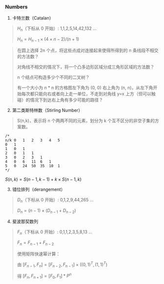 ### Numbers

1. 卡特兰数（Catalan）

> $H_n$（下标从 0 开始）: 1,1,2,5,14,42,132 ...
>
> $H_n = H_{n-1}\times(4\times n-2)/(n+1)$

> 在圆上选择 2n 个点，将这些点成对连接起来使得所得到的 n 条线段不相交的方法数？
>
> 对角线不相交的情况下，将一个凸多边形区域分成三角形区域的方法数？
> 
> n 个结点可构造多少个不同的二叉树？
>
> 有一个大小为 n * n 的方格图左下角为 (0, 0) 右上角为 (n, n)，从左下角开始每次都只能向右或者向上走一单位，不走到对角线 y=x 上方（但可以触碰）的情况下到达右上角有多少可能的路径？


2. 第二类斯特林数（Stirling Number）

> S(n,k)，表示将 n 个两两不同的元素，划分为 k 个互不区分的非空子集的方案数。

```
/*
n/k 0   1   2   3   4   5 
0   1
1   0   1
2   0   1   1
3   0   2   3   1
4   0   6   11  6   1
5   0   24  50  35  10  1
*/
```

$S(n, k) = S(n-1,k-1)+k\times S(n-1,k)$

3. 错位排列（derangement）

> $D_n$（下标从 0 开始）: 0,1,2,9,44,265 ...
>
> $D_n=(n-1)\times(D_{n-1}+D_{n-2})$

4. 斐波那契数列

> $F_n$（下标从 0 开始）: 0,1,1,2,3,5,8,13 ...
>
> $F_n=F_{n-1}+F_{n-2}$
> 
> 使用矩阵快速幂计算：
> 
> 由 $[F_{n-1}, F_n]=[F_{n-2}, F_{n-1}]\times((0,1)^T,(1,1)^T)$
>
> 得 $[F_n, F_{n+1}]=[F_0, F_1]*P^n$

